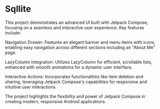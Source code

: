 # Sqllite


This project demonstrates an advanced UI built with Jetpack Compose, focusing on a seamless and interactive user experience. Key features include:

Navigation Drawer: Features an elegant banner and menu items with icons, enabling easy navigation across different sections including an "About Me" page.

LazyColumn Integration: Utilizes LazyColumn for efficient, scrollable lists, enhanced with smooth animations for a dynamic user interface.

Interactive Actions: Incorporates functionalities like item deletion and sharing, leveraging Jetpack Compose's capabilities for responsive and intuitive user interactions.

The project highlights the flexibility and power of Jetpack Compose in creating modern, responsive Android applications.
